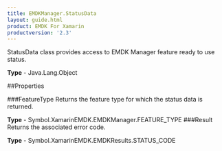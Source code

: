 ```yaml
---
title: EMDKManager.StatusData
layout: guide.html 
product: EMDK For Xamarin 
productversion: '2.3' 
---
```

StatusData class provides access to EMDK Manager feature ready to use status.

**Type** - Java.Lang.Object

##Properties

###FeatureType
Returns the feature type for which the status data is returned.

**Type** - Symbol.XamarinEMDK.EMDKManager.FEATURE_TYPE
###Result
Returns the associated error code.

**Type** - Symbol.XamarinEMDK.EMDKResults.STATUS_CODE


